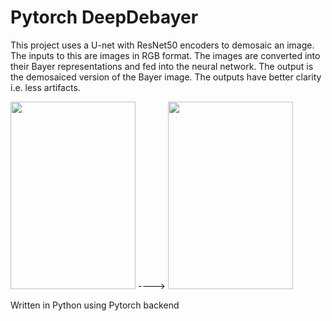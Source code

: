 # Pytorch DeepDebayer
This project uses a U-net with ResNet50 encoders to demosaic an image.
The inputs to this are images in RGB format. The images are converted into their Bayer representations and fed into the neural network. The output is the demosaiced version of the Bayer image. The outputs have better clarity i.e. less artifacts.

<img src="https://i.imgur.com/UYTi1uB.png" width="200" height="300"> ----> <img src="https://i.stack.imgur.com/9PrQc.jpg" width="200" height="300">

Written in Python using Pytorch backend
